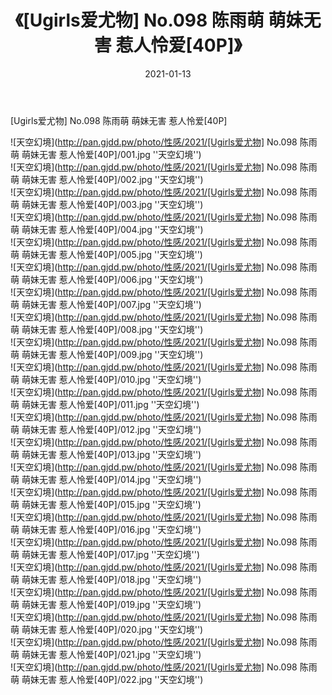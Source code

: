﻿---
layout: post
title:  《[Ugirls爱尤物] No.098 陈雨萌 萌妹无害 惹人怜爱[40P]》
date:   2021-01-13
img: http://pan.gjdd.pw/photo/性感/2021/[Ugirls爱尤物] No.098 陈雨萌 萌妹无害 惹人怜爱[40P]/000.jpg
categories: [美女, 性感, 泳衣]
---

[Ugirls爱尤物] No.098 陈雨萌 萌妹无害 惹人怜爱[40P]



![天空幻境](http://pan.gjdd.pw/photo/性感/2021/[Ugirls爱尤物] No.098 陈雨萌 萌妹无害 惹人怜爱[40P]/001.jpg ''天空幻境'') <br>
![天空幻境](http://pan.gjdd.pw/photo/性感/2021/[Ugirls爱尤物] No.098 陈雨萌 萌妹无害 惹人怜爱[40P]/002.jpg ''天空幻境'') <br>
![天空幻境](http://pan.gjdd.pw/photo/性感/2021/[Ugirls爱尤物] No.098 陈雨萌 萌妹无害 惹人怜爱[40P]/003.jpg ''天空幻境'') <br>
![天空幻境](http://pan.gjdd.pw/photo/性感/2021/[Ugirls爱尤物] No.098 陈雨萌 萌妹无害 惹人怜爱[40P]/004.jpg ''天空幻境'') <br>
![天空幻境](http://pan.gjdd.pw/photo/性感/2021/[Ugirls爱尤物] No.098 陈雨萌 萌妹无害 惹人怜爱[40P]/005.jpg ''天空幻境'') <br>
![天空幻境](http://pan.gjdd.pw/photo/性感/2021/[Ugirls爱尤物] No.098 陈雨萌 萌妹无害 惹人怜爱[40P]/006.jpg ''天空幻境'') <br>
![天空幻境](http://pan.gjdd.pw/photo/性感/2021/[Ugirls爱尤物] No.098 陈雨萌 萌妹无害 惹人怜爱[40P]/007.jpg ''天空幻境'') <br>
![天空幻境](http://pan.gjdd.pw/photo/性感/2021/[Ugirls爱尤物] No.098 陈雨萌 萌妹无害 惹人怜爱[40P]/008.jpg ''天空幻境'') <br>
![天空幻境](http://pan.gjdd.pw/photo/性感/2021/[Ugirls爱尤物] No.098 陈雨萌 萌妹无害 惹人怜爱[40P]/009.jpg ''天空幻境'') <br>
![天空幻境](http://pan.gjdd.pw/photo/性感/2021/[Ugirls爱尤物] No.098 陈雨萌 萌妹无害 惹人怜爱[40P]/010.jpg ''天空幻境'') <br>
![天空幻境](http://pan.gjdd.pw/photo/性感/2021/[Ugirls爱尤物] No.098 陈雨萌 萌妹无害 惹人怜爱[40P]/011.jpg ''天空幻境'') <br>
![天空幻境](http://pan.gjdd.pw/photo/性感/2021/[Ugirls爱尤物] No.098 陈雨萌 萌妹无害 惹人怜爱[40P]/012.jpg ''天空幻境'') <br>
![天空幻境](http://pan.gjdd.pw/photo/性感/2021/[Ugirls爱尤物] No.098 陈雨萌 萌妹无害 惹人怜爱[40P]/013.jpg ''天空幻境'') <br>
![天空幻境](http://pan.gjdd.pw/photo/性感/2021/[Ugirls爱尤物] No.098 陈雨萌 萌妹无害 惹人怜爱[40P]/014.jpg ''天空幻境'') <br>
![天空幻境](http://pan.gjdd.pw/photo/性感/2021/[Ugirls爱尤物] No.098 陈雨萌 萌妹无害 惹人怜爱[40P]/015.jpg ''天空幻境'') <br>
![天空幻境](http://pan.gjdd.pw/photo/性感/2021/[Ugirls爱尤物] No.098 陈雨萌 萌妹无害 惹人怜爱[40P]/016.jpg ''天空幻境'') <br>
![天空幻境](http://pan.gjdd.pw/photo/性感/2021/[Ugirls爱尤物] No.098 陈雨萌 萌妹无害 惹人怜爱[40P]/017.jpg ''天空幻境'') <br>
![天空幻境](http://pan.gjdd.pw/photo/性感/2021/[Ugirls爱尤物] No.098 陈雨萌 萌妹无害 惹人怜爱[40P]/018.jpg ''天空幻境'') <br>
![天空幻境](http://pan.gjdd.pw/photo/性感/2021/[Ugirls爱尤物] No.098 陈雨萌 萌妹无害 惹人怜爱[40P]/019.jpg ''天空幻境'') <br>
![天空幻境](http://pan.gjdd.pw/photo/性感/2021/[Ugirls爱尤物] No.098 陈雨萌 萌妹无害 惹人怜爱[40P]/020.jpg ''天空幻境'') <br>
![天空幻境](http://pan.gjdd.pw/photo/性感/2021/[Ugirls爱尤物] No.098 陈雨萌 萌妹无害 惹人怜爱[40P]/021.jpg ''天空幻境'') <br>
![天空幻境](http://pan.gjdd.pw/photo/性感/2021/[Ugirls爱尤物] No.098 陈雨萌 萌妹无害 惹人怜爱[40P]/022.jpg ''天空幻境'') <br>